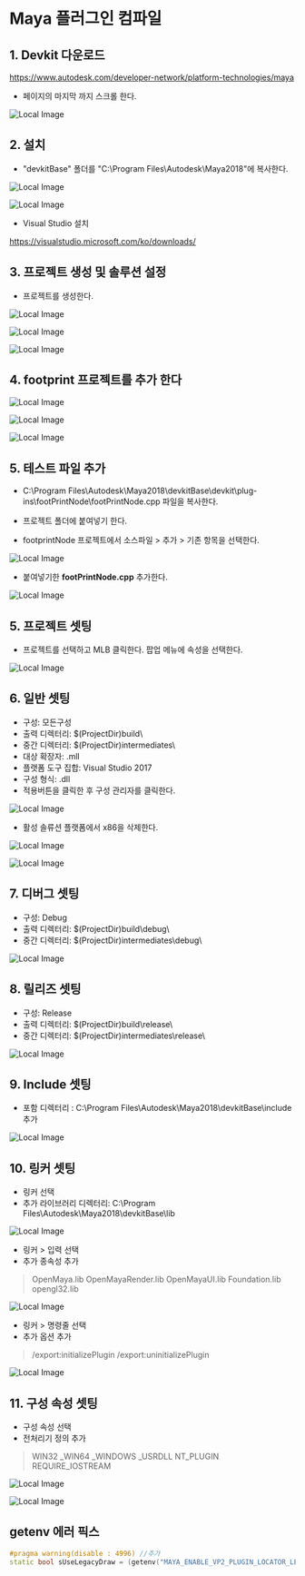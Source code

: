 # Maya 플러그인 컴파일

## 1. Devkit 다운로드

<https://www.autodesk.com/developer-network/platform-technologies/maya>

- 페이지의 마지막 까지 스크롤 한다.

![Local Image](img/1.png)

## 2. 설치

- "devkitBase" 폴더를 "C:\Program Files\Autodesk\Maya2018"에 복사한다.
  
![Local Image](img/2.png)

![Local Image](img/3.png)

- Visual Studio 설치

<https://visualstudio.microsoft.com/ko/downloads/>

## 3. 프로젝트 생성 및 솔루션 설정

- 프로젝트를 생성한다.

![Local Image](img/5.png)

![Local Image](img/6.png)

![Local Image](img/7.png)

## 4. footprint 프로젝트를 추가 한다

![Local Image](img/8.png)

![Local Image](img/9.png)

![Local Image](img/10.png)

## 5. 테스트 파일 추가

- C:\Program Files\Autodesk\Maya2018\devkitBase\devkit\plug-ins\footPrintNode\footPrintNode.cpp 파일을 복사한다.

- 프로젝트 폴더에 붙여넣기 한다.

- footprintNode 프로젝트에서 소스파일 > 추가 > 기존 항목을 선택한다.

![Local Image](img/16.png)

- 붙여넣기한 **footPrintNode.cpp** 추가한다.

![Local Image](img/15.png)

## 5. 프로젝트 셋팅

- 프로젝트를 선택하고 MLB 클릭한다. 팝업 메뉴에 속성을 선택한다.

![Local Image](img/11.png)

## 6. 일반 셋팅

- 구성: 모든구성
- 출력 디렉터리: $(ProjectDir)build\
- 중간 디렉터리: $(ProjectDir)intermediates\
- 대상 확장자: .mll
- 플랫폼 도구 집합: Visual Studio 2017
- 구성 형식: .dll
- 적용버튼을 클릭한 후 구성 관리자를 클릭한다.

![Local Image](img/12.png)

- 활성 솔류션 플랫폼에서 x86을 삭제한다.

![Local Image](img/13.png)

![Local Image](img/14.png)

## 7. 디버그 셋팅

- 구성: Debug
- 출력 디렉터리: $(ProjectDir)build\debug\
- 중간 디렉터리: $(ProjectDir)intermediates\debug\

![Local Image](img/17.png)

## 8. 릴리즈 셋팅

- 구성: Release
- 출력 디렉터리: $(ProjectDir)build\release\
- 중간 디렉터리: $(ProjectDir)intermediates\release\

![Local Image](img/18.png)

## 9. Include 셋팅

- 포함 디렉터리 : C:\Program Files\Autodesk\Maya2018\devkitBase\include 추가

![Local Image](img/19.png)

## 10. 링커 셋팅

- 링커 선택
- 추가 라이브러리 디렉터리: C:\Program Files\Autodesk\Maya2018\devkitBase\lib

![Local Image](img/20.png)

- 링커 > 입력 선택
- 추가 종속성 추가
  
>OpenMaya.lib
>OpenMayaRender.lib
>OpenMayaUI.lib
>Foundation.lib
>opengl32.lib

![Local Image](img/21.png)

- 링커 > 명령줄 선택
- 추가 옵션 추가

> /export:initializePlugin /export:uninitializePlugin

![Local Image](img/22.png)

## 11. 구성 속성 셋팅

- 구성 속성 선택
- 전처리기 정의 추가
  
>WIN32
_WIN64
_WINDOWS
_USRDLL
NT_PLUGIN
REQUIRE_IOSTREAM

![Local Image](img/23.png)

![Local Image](img/24.png)

## getenv 에러 픽스

```cpp
#pragma warning(disable : 4996) //추가
static bool sUseLegacyDraw = (getenv("MAYA_ENABLE_VP2_PLUGIN_LOCATOR_LEGACY_DRAW") != NULL);
```